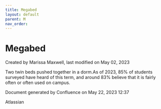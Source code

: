 ```yaml
---
title: Megabed
layout: default
parent: M
nav_order:
---
```


# Megabed

Created by  Marissa Maxwell, last modified on May 02, 2023

Two twin beds pushed together in a dorm.As of 2023, 85% of students surveyed have heard of this term, and around 83% believe that it is fairly often or often used on campus. 

Document generated by Confluence on May 22, 2023 12:37

Atlassian
